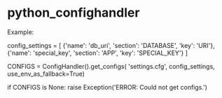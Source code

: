 # python_confighandler

Example:

config_settings = [
    {'name': 'db_uri', 'section': 'DATABASE', 'key':  'URI'},
    {'name': 'special_key', 'section': 'APP', 'key':  'SPECIAL_KEY'}
]

CONFIGS = ConfigHandler().get_configs(
    'settings.cfg', config_settings, use_env_as_fallback=True)

if CONFIGS is None:
    raise Exception('ERROR: Could not get configs.')